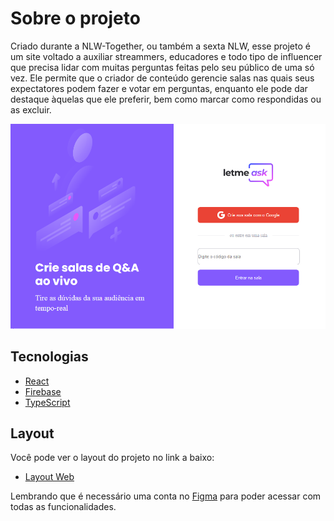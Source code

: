 # Sobre o projeto
<p>
Criado durante a NLW-Together, ou também a sexta NLW, esse projeto é um site voltado a auxiliar streammers, educadores e todo tipo de influencer que precisa lidar com muitas perguntas feitas pelo seu público de uma só vez.
Ele permite que o criador de conteúdo gerencie salas nas quais seus expectatores podem fazer e votar em perguntas, enquanto ele pode dar destaque àquelas que ele preferir, bem como marcar como respondidas ou as excluir. 

![Letmeask](https://github.com/alphaHunterPrimal/NLW-Together-/blob/main/src/assets/images/letmeask.png)
 
## Tecnologias 
- [React](https://reactjs.org)
- [Firebase](https://firebase.google.com/)
- [TypeScript](https://www.typescriptlang.org/)
## Layout

Você pode ver o layout do projeto no link a baixo: 

- [Layout Web](https://www.figma.com/file/u0BQK8rCf2KgzcukdRRCWh/Letmeask/duplicate) 

Lembrando que é necessário uma conta no [Figma](http://figma.com/) para poder acessar com todas as funcionalidades. 
